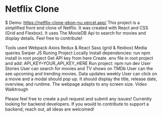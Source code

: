 # Netflix Clone 
$ Demo: https://netflix-clone-ebon-nu.vercel.app/
This project is a simplified front end clone of Netflix. It was created with React and CSS (Grid and Flexbox). It uses The MovieDB Api to search for movies and display details. Feel free to contribute!

Tools used
Webpack
Axios
Redux & React
Sass (grid & flexbox)
Media queries
Swiper JS
Runing Project Locally
Install dependencies: run npm install in root project
Get API key from here
Create .env file in root project and add: API_KEY=YOUR_API_KEY_HERE
Run project: npm run dev
User Stories
User can search for movies and TV shows on TMDb
User can the see upcoming and trending movies. Data updates weekly
User can click on a movie and a modal should pop up. It should display the title, release date, overview, and runtime.
The webpage adapts to any screen size.
Video Walktrough


Please feel free to create a pull request and submit any issues! Currently looking for backend developers. If you would to contribute to support a backend, reach out, all ideas are welcomed!
